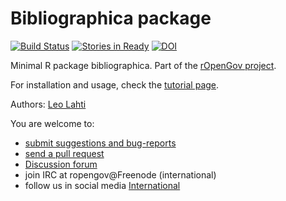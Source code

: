 Bibliographica package
=====

[![Build Status](https://api.travis-ci.org/rOpenGov/bibliographica.png)](https://travis-ci.org/rOpenGov/bibliographica)
[![Stories in Ready](https://badge.waffle.io/ropengov/bibliographica.png?label=Ready)](http://waffle.io/ropengov/bibliographica)
[![DOI](https://zenodo.org/badge/4203/rOpenGov/bibliographica.png)](https://github.com/rOpenGov/bibliographica)


Minimal R package bibliographica. Part of the [rOpenGov
project](http://ropengov.github.io/). 

For installation and usage, check the [tutorial
page](https://github.com/rOpenGov/bibliographica/blob/master/vignettes/bibliographica_tutorial.md).

Authors: [Leo Lahti](https://github.com/antagomir/)


You are welcome to:
  
  * [submit suggestions and bug-reports](https://github.com/louhos/bibliographica/issues)
  * [send a pull request](https://github.com/louhos/bibliographica/)
  * [Discussion forum](https://groups.google.com/forum/?hl=fi#!forum/ropengov-forum)
  * join IRC at ropengov@Freenode (international)
  * follow us in social media [International](http://ropengov.github.io/contribute/)
 
